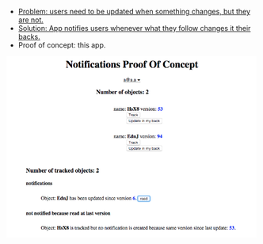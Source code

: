 - [Problem: users need to be updated when something changes, but they are not.](./problem.org)
- [Solution: App notifies users whenever what they follow changes it their backs.](./solution.org)
- Proof of concept: this app.

![screenshot](doc/app.png)
